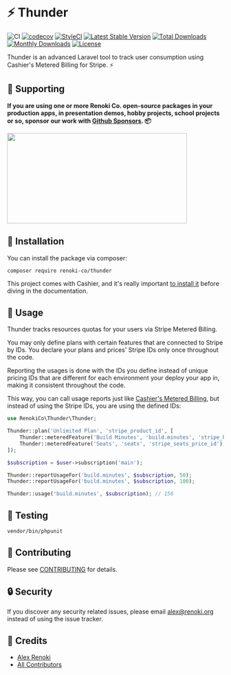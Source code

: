 ⚡ Thunder
==========

![CI](https://github.com/renoki-co/thunder/workflows/CI/badge.svg?branch=master)
[![codecov](https://codecov.io/gh/renoki-co/thunder/branch/master/graph/badge.svg)](https://codecov.io/gh/renoki-co/thunder/branch/master)
[![StyleCI](https://github.styleci.io/repos/425555174/shield?branch=master)](https://github.styleci.io/repos/425555174)
[![Latest Stable Version](https://poser.pugx.org/renoki-co/thunder/v/stable)](https://packagist.org/packages/renoki-co/thunder)
[![Total Downloads](https://poser.pugx.org/renoki-co/thunder/downloads)](https://packagist.org/packages/renoki-co/thunder)
[![Monthly Downloads](https://poser.pugx.org/renoki-co/thunder/d/monthly)](https://packagist.org/packages/renoki-co/thunder)
[![License](https://poser.pugx.org/renoki-co/thunder/license)](https://packagist.org/packages/renoki-co/thunder)

Thunder is an advanced Laravel tool to track user consumption using Cashier's Metered Billing for Stripe. ⚡

## 🤝 Supporting

**If you are using one or more Renoki Co. open-source packages in your production apps, in presentation demos, hobby projects, school projects or so, sponsor our work with [Github Sponsors](https://github.com/sponsors/rennokki). 📦**

[<img src="https://github-content.s3.fr-par.scw.cloud/static/45.jpg" height="210" width="418" />](https://github-content.renoki.org/github-repo/45)

## 🚀 Installation

You can install the package via composer:

```bash
composer require renoki-co/thunder
```

This project comes with Cashier, and it's really important [to install it](https://laravel.com/docs/8.x/billing#installation) before diving in the documentation.

## 🙌 Usage

Thunder tracks resources quotas for your users via Stripe Metered Billing.

You may only define plans with certain features that are connected to Stripe by IDs. You declare your plans and prices' Stripe IDs only once throughout the code.

Reporting the usages is done with the IDs you define instead of unique pricing IDs that are different for each environment your deploy your app in, making it consistent throughout the code.

This way, you can call usage reports just like [Cashier's Metered Billing](https://laravel.com/docs/8.x/billing#metered-billing), but instead of using the Stripe IDs, you are using the defined IDs:

```php
use RenokiCo\Thunder\Thunder;

Thunder::plan('Unlimited Plan', 'stripe_product_id', [
    Thunder::meteredFeature('Build Minutes', 'build.minutes', 'stripe_build_minutes_price_id'),
    Thunder::meteredFeature('Seats', 'seats', 'stripe_seats_price_id'),
]);

$subscription = $user->subscription('main');

Thunder::reportUsageFor('build.minutes', $subscription, 50);
Thunder::reportUsageFor('build.minutes', $subscription, 100);

Thunder::usage('build.minutes', $subscription); // 150
```

## 🐛 Testing

``` bash
vendor/bin/phpunit
```

## 🤝 Contributing

Please see [CONTRIBUTING](CONTRIBUTING.md) for details.

## 🔒  Security

If you discover any security related issues, please email alex@renoki.org instead of using the issue tracker.

## 🎉 Credits

- [Alex Renoki](https://github.com/rennokki)
- [All Contributors](../../contributors)
